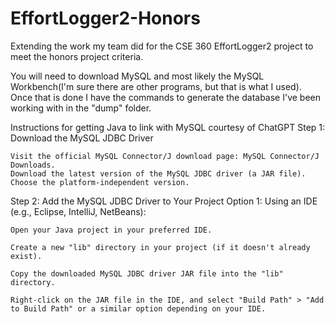 # EffortLogger2-Honors
Extending the work my team did for the CSE 360 EffortLogger2 project to meet the honors project criteria.

You will need to download MySQL and most likely the MySQL Workbench(I'm sure there are other programs, but that is what I used).
Once that is done I have the commands to generate the database I've been working with in the "dump" folder.


Instructions for getting Java to link with MySQL courtesy of ChatGPT
Step 1: Download the MySQL JDBC Driver

    Visit the official MySQL Connector/J download page: MySQL Connector/J Downloads.
    Download the latest version of the MySQL JDBC driver (a JAR file). Choose the platform-independent version.

Step 2: Add the MySQL JDBC Driver to Your Project
Option 1: Using an IDE (e.g., Eclipse, IntelliJ, NetBeans):

    Open your Java project in your preferred IDE.

    Create a new "lib" directory in your project (if it doesn't already exist).

    Copy the downloaded MySQL JDBC driver JAR file into the "lib" directory.

    Right-click on the JAR file in the IDE, and select "Build Path" > "Add to Build Path" or a similar option depending on your IDE.
